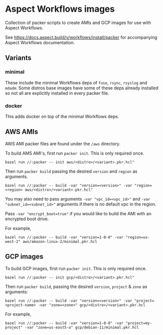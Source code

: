 # Aspect Workflows images

Collection of packer scripts to create AMIs and GCP images for use with Aspect Workflows.

See https://docs.aspect.build/v/workflows/install/packer for accompanying Aspect Workflows documentation.

## Variants

### minimal

These include the minimal Workflows deps of `fuse`, `rsync`, `rsyslog` and `mdadm`. Some distros base images have some of these deps already installed so not all are explicitly installed in every packer file.

### docker

This adds docker on top of the minimal Workflows deps.

## AWS AMIs

AWS AMI packer files are found under the `/aws` directory.

To build AMS AMI's, first run `packer init`. This is only required once.

```
bazel run //:packer -- init aws/<distro>/<variant>.pkr.hcl"
```

Then run `packer build` passing the desired `version` and `region` as arguments.

```
bazel run //:packer -- build -var "version=<version>" -var "region=<region> aws/<distro>/<variant>.pkr.hcl"
```

You may also need to pass arguments `-var "vpc_id=<vpc_id>"` and `-var "subnet_id=<subnet_id>"` arguments if there is no default vpc in the region.

Pass `-var "encrypt_boot=true"` if you would like to build the AMI with an encrypted boot drive.

For example,

`bazel run //:packer -- build -var "version=1-0-0" -var "region=us-west-2" aws/amazon-linux-2/minimal.pkr.hcl`

## GCP images

To build GCP images, first run `packer init`. This is only required once.

```
bazel run //:packer -- init gcp/<distro>/<variant>.pkr.hcl"
```

Then run `packer build`, passing the desired `version`, `project` & `zone` as arguments:

```
bazel run //:packer -- build -var "version=<version>" -var "project=<project-name> -var "zone=<zone>" gcp/<distro>/<variant>.pkr.hcl
```

For example,

`bazel run //:packer -- build -var "version=1-0-0" -var "project=my-project" -var "zone=us-east5-a" gcp/debian-11/minimal.pkr.hcl`
